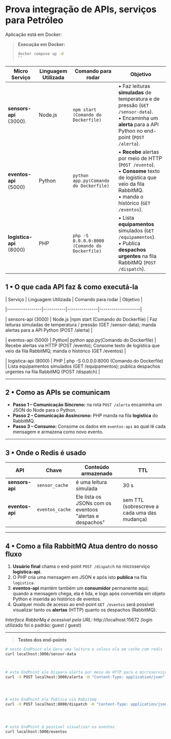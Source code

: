 # Prova integração de APIs, serviços para Petróleo  


Aplicação está em Docker:

> **Execução em Docker:**  
> ```bash
> docker compose up -d 
> ``


| Micro Serviço | Linguagem Utilizada | Comando  para rodar | Objetivo |
|-----------------|-----------|---------------|--------------------|
| **sensors-api** (3000). | Node.js |`npm start (Comando do Dockerfile)` | • Faz leituras **simuladas** de temperatura e de pressão (`GET /sensor-data`).<br>• Encaminha um  **alerta** para a API Python no end-point (`POST /alerta`). |
| **eventos-api** (5000)  | Python| `python app.py(Comando do Dockerfile)` | • **Recebe** alertas por meio de HTTP (`POST /evento`).<br>• **Consome** texto de logística que veio da fila RabbitMQ.<br>• manda o  histórico (`GET /eventos`). |
| **logistica-api** (8000) | PHP | `php -S 0.0.0.0:8000 (Comando do Dockerfile)` | • Lista **equipamentos** simulados (`GET /equipamentos`).<br>• Publica **despachos urgentes** na fila RabbitMQ (`POST /dispatch`). |


## 1 ▪ O que cada API faz & como executá-la

| Serviço | Linguagem Utilizada | Comando para rodar | Objetivo |

|-----------------|-----------|---------------|--------------------|

| sensors-api (3000) | Node.js |npm start (Comando do Dockerfile) | Faz leituras simuladas de temperatura / pressão (GET /sensor-data); manda alertas para a API Python (POST /alerta) |

| eventos-api (5000) | Python| python app.py(Comando do Dockerfile) | Recebe alertas via HTTP (POST /evento); Consome texto de logística que veio da fila RabbitMQ; manda o histórico (GET /eventos) |

| logistica-api (8000) | PHP | php -S 0.0.0.0:8000 (Comando do Dockerfile) | Lista equipamentos simulados (GET /equipamentos); publica despachos urgentes na fila RabbitMQ (POST /dispatch) |


---

## 2 ▪ Como as APIs se comunicam


* **Passo 1 – Comunicação Síncrono:** na rota `POST /alerta` encaminha um JSON do Node para o Python.  
* **Passo 2 – Comunicação Assíncrono:** PHP manda na fila **logistica** do RabbitMQ.  
* **Passo 3 – Consumo:** Consome os dados em `eventos-api` ao qual lê cada mensagem e armazena como novo evento.

---

## 3 ▪ Onde o Redis é usado

| API | Chave | Conteúdo armazenado | TTL |
|-----|-------|--------------------|-----|
| **sensors-api** | `sensor_cache` | é uma leitura simulada | 30 s |
| **eventos-api**  | `eventos_cache` | Ele lista os JSONs com  os eventoos "alertas e despachos" | sem TTL (sobrescreve a cada uma das mudança) |

---

## 4 ▪ Como a fila RabbitMQ Atua dentro do nosso fluxo

1. **Usuário final** chama o end-point `POST /dispatch` no microserviço **logistica-api**.  
2. O PHP cria uma mensagem em JSON e após isto **publica** na fila `logistica`.  
3. **eventos-api** mantém também um **consumidor** permanente aqui; quando a mensagem chega, ela é lida, e logo após convertida em objeto Python e inserida ao histórico de eventos.  
4. Qualquer modo de acesso ao end-point `GET /eventos` será possível visualizar tanto os **alertas** (HTTP) quanto os despachos (RabbitMQ).

*Interface RabbirMq é acessível pela URL:* http://localhost:15672
(login utilizado foi o padrão: guest / guest)  


---

> **Testes dos end-points**

```bash
# neste EndPoint ele Gera uma leitura e coloca ela em cache com redis
curl localhost:3000/sensor-data



# este EndPoint ele Dispara alerta por meio de HTTP para o microserviço em Python
curl -X POST localhost:3000/alerta -H "Content-Type: application/json" -d '{"msg":"Pressão está muito alta"}'




# este EndPoint ele Publica via Rabiitmq 
curl -X POST localhost:8000/dispatch -H "Content-Type: application/json" -d '{"equipment":"Válvula","priority":"Alta"}'




# este EndPoint é possível visualizar os eventos
curl localhost:5000/eventos
